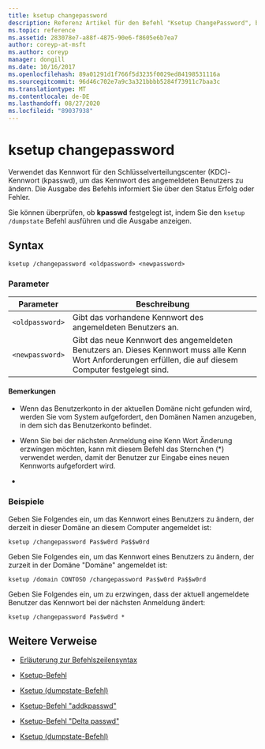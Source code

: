 ```yaml
---
title: ksetup changepassword
description: Referenz Artikel für den Befehl "Ksetup ChangePassword", bei dem das Kennwort für den Schlüsselverteilungscenter (KDC)-Kennwort (kpasswd) verwendet wird, um das Kennwort des angemeldeten Benutzers zu ändern.
ms.topic: reference
ms.assetid: 283078e7-a88f-4875-90e6-f8605e6b7ea7
author: coreyp-at-msft
ms.author: coreyp
manager: dongill
ms.date: 10/16/2017
ms.openlocfilehash: 89a01291d1f766f5d3235f0029ed84198531116a
ms.sourcegitcommit: 96d46c702e7a9c3a321bbbb5284f73911c7baa3c
ms.translationtype: MT
ms.contentlocale: de-DE
ms.lasthandoff: 08/27/2020
ms.locfileid: "89037938"
---
```

# <a name="ksetup-changepassword"></a>ksetup changepassword

Verwendet das Kennwort für den Schlüsselverteilungscenter (KDC)-Kennwort (kpasswd), um das Kennwort des angemeldeten Benutzers zu ändern. Die Ausgabe des Befehls informiert Sie über den Status Erfolg oder Fehler.

Sie können überprüfen, ob **kpasswd** festgelegt ist, indem Sie den `ksetup /dumpstate` Befehl ausführen und die Ausgabe anzeigen.


## <a name="syntax"></a>Syntax

```
ksetup /changepassword <oldpassword> <newpassword>
```

### <a name="parameters"></a>Parameter

| Parameter | Beschreibung |
| --------- | ----------- |
| `<oldpassword>` | Gibt das vorhandene Kennwort des angemeldeten Benutzers an. |
| `<newpassword>` | Gibt das neue Kennwort des angemeldeten Benutzers an. Dieses Kennwort muss alle Kenn Wort Anforderungen erfüllen, die auf diesem Computer festgelegt sind. |

#### <a name="remarks"></a>Bemerkungen

- Wenn das Benutzerkonto in der aktuellen Domäne nicht gefunden wird, werden Sie vom System aufgefordert, den Domänen Namen anzugeben, in dem sich das Benutzerkonto befindet.

- Wenn Sie bei der nächsten Anmeldung eine Kenn Wort Änderung erzwingen möchten, kann mit diesem Befehl das Sternchen (*) verwendet werden, damit der Benutzer zur Eingabe eines neuen Kennworts aufgefordert wird.

-

### <a name="examples"></a>Beispiele

Geben Sie Folgendes ein, um das Kennwort eines Benutzers zu ändern, der derzeit in dieser Domäne an diesem Computer angemeldet ist:

```
ksetup /changepassword Pas$w0rd Pa$$w0rd
```

Geben Sie Folgendes ein, um das Kennwort eines Benutzers zu ändern, der zurzeit in der Domäne "Domäne" angemeldet ist:

```
ksetup /domain CONTOSO /changepassword Pas$w0rd Pa$$w0rd
```

Geben Sie Folgendes ein, um zu erzwingen, dass der aktuell angemeldete Benutzer das Kennwort bei der nächsten Anmeldung ändert:

```
ksetup /changepassword Pas$w0rd *
```

## <a name="additional-references"></a>Weitere Verweise

- [Erläuterung zur Befehlszeilensyntax](command-line-syntax-key.md)

- [Ksetup-Befehl](ksetup.md)

- [Ksetup (dumpstate-Befehl)](ksetup-dumpstate.md)

- [Ksetup-Befehl "addkpasswd"](ksetup-addkpasswd.md)

- [Ksetup-Befehl "Delta passwd"](ksetup-delkpasswd.md)

- [Ksetup (dumpstate-Befehl)](ksetup-dumpstate.md)
